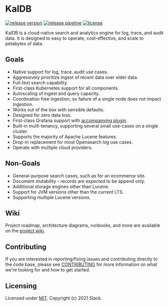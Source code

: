 
# KalDB
[![release version](https://img.shields.io/github/v/release/slackhq/kaldb?include_prereleases)](https://github.com/slackhq/kaldb/releases)
[![release pipeline](https://img.shields.io/github/actions/workflow/status/slackhq/kaldb/maven.yml?branch=master)](https://github.com/slackhq/kaldb/actions/workflows/maven.yml)
[![license](https://img.shields.io/github/license/slackhq/kaldb)](https://github.com/slackhq/kaldb/blob/master/LICENSE)

KalDB is a cloud-native search and analytics engine for log, trace, and audit data. It is designed to easy to operate, 
cost-effective, and scale to petabytes of data.

## Goals
- Native support for log, trace, audit use cases.
- Aggressively prioritize ingest of recent data over older data.
- Full-text search capability.
- First-class Kubernetes support for all components.
- Autoscaling of ingest and query capacity.
- Coordination free ingestion, so failure of a single node does not impact ingestion.
- Works out of the box with sensible defaults.
- Designed for zero data loss.
- First-class Grafana support with [accompanying plugin](https://github.com/slackhq/slack-kaldb-app).
- Built-in multi-tenancy, supporting several small use-cases on a single cluster.
- Supports the majority of Apache Lucene features.
- Drop-in replacement for most Opensearch log use cases.
- Operate with multiple cloud providers.

## Non-Goals
- General-purpose search cases, such as for an ecommerce site.
- Document mutability - records are expected to be append only.
- Additional storage engines other than Lucene.
- Support for JVM versions other than the current LTS.
- Supporting multiple Lucene versions.

## Wiki
Project roadmap, architecture diagrams, runbooks, and more are available on the [project wiki](https://github.com/slackhq/kaldb/wiki).

## Contributing
If you are interested in reporting/fixing issues and contributing directly to the code base, please see [CONTRIBUTING](.github/CONTRIBUTING.md) for more information on what we're looking for and how to get started.

## Licensing
Licensed under [MIT](LICENSE). Copyright (c) 2021 Slack.
